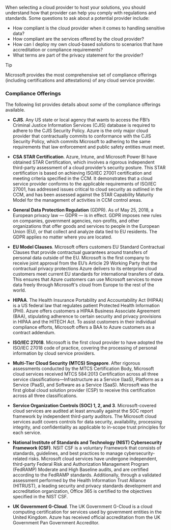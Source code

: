 When selecting a cloud provider to host your solutions, you should understand how that provider can help you comply with regulations and standards. Some questions to ask about a potential provider include:

- How compliant is the cloud provider when it comes to handling sensitive data?
- How compliant are the services offered by the cloud provider?
- How can I deploy my own cloud-based solutions to scenarios that have accreditation or compliance requirements?
- What terms are part of the privacy statement for the provider?

> [!TIP]
> Microsoft provides the most comprehensive set of compliance offerings (including certifications and attestations) of any cloud service provider.

### Compliance Offerings

The following list provides details about _some_ of the compliance offerings available.

- **CJIS**. Any US state or local agency that wants to access the FBI’s Criminal Justice Information Services (CJIS) database is required to adhere to the CJIS Security Policy. Azure is the only major cloud provider that contractually commits to conformance with the CJIS Security Policy, which commits Microsoft to adhering to the same requirements that law enforcement and public safety entities must meet.

- **CSA STAR Certification**. Azure, Intune, and Microsoft Power BI have obtained STAR Certification, which involves a rigorous independent third-party assessment of a cloud provider’s security posture. This STAR certification is based on achieving ISO/IEC 27001 certification and meeting criteria specified in the CCM. It demonstrates that a cloud service provider conforms to the applicable requirements of ISO/IEC 27001, has addressed issues critical to cloud security as outlined in the CCM, and has been assessed against the STAR Capability Maturity Model for the management of activities in CCM control areas.

- **General Data Protection Regulation** (GDPR). As of May 25, 2018, a European privacy law &mdash; GDPR &mdash; is in effect. GDPR imposes new rules on companies, government agencies, non-profits, and other organizations that offer goods and services to people in the European Union (EU), or that collect and analyze data tied to EU residents. The GDPR applies no matter where you are located.

- **EU Model Clauses**. Microsoft offers customers EU Standard Contractual Clauses that provide contractual guarantees around transfers of personal data outside of the EU. Microsoft is the first company to receive joint approval from the EU’s Article 29 Working Party that the contractual privacy protections Azure delivers to its enterprise cloud customers meet current EU standards for international transfers of data. This ensures that Azure customers can use Microsoft services to move data freely through Microsoft's cloud from Europe to the rest of the world.

- **HIPAA**. The Health Insurance Portability and Accountability Act (HIPAA) is a US federal law that regulates patient Protected Health Information (PHI). Azure offers customers a HIPAA Business Associate Agreement (BAA), stipulating adherence to certain security and privacy provisions in HIPAA and the HITECH Act. To assist customers in their individual compliance efforts, Microsoft offers a BAA to Azure customers as a contract addendum.

- **ISO/IEC 27018**. Microsoft is the first cloud provider to have adopted the ISO/IEC 27018 code of practice, covering the processing of personal information by cloud service providers.

- **Multi-Tier Cloud Security (MTCS) Singapore**. After rigorous assessments conducted by the MTCS Certification Body, Microsoft cloud services received MTCS 584:2013 Certification across all three service classifications—Infrastructure as a Service (IaaS), Platform as a Service (PaaS), and Software as a Service (SaaS). Microsoft was the first global cloud solution provider (CSP) to receive this certification across all three classifications.

- **Service Organization Controls (SOC) 1, 2, and 3**. Microsoft-covered cloud services are audited at least annually against the SOC report framework by independent third-party auditors. The Microsoft cloud services audit covers controls for data security, availability, processing integrity, and confidentiality as applicable to in-scope trust principles for each service.

- **National Institute of Standards and Technology (NIST) Cybersecurity Framework (CSF)**. NSIT CSF is a voluntary Framework that consists of standards, guidelines, and best practices to manage cybersecurity-related risks. Microsoft cloud services have undergone independent, third-party Federal Risk and Authorization Management Program (FedRAMP) Moderate and High Baseline audits, and are certified according to the FedRAMP standards. Additionally, through a validated assessment performed by the Health Information Trust Alliance (HITRUST), a leading security and privacy standards development and accreditation organization, Office 365 is certified to the objectives specified in the NIST CSF.

- **UK Government G-Cloud**. The UK Government G-Cloud is a cloud computing certification for services used by government entities in the United Kingdom. Azure has received official accreditation from the UK Government Pan Government Accreditor.